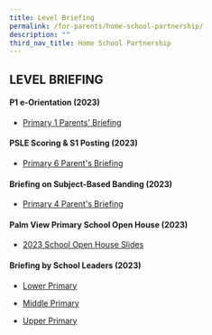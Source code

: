 ```yaml
---
title: Level Briefing
permalink: /for-parents/home-school-partnership/
description: ""
third_nav_title: Home School Partnership
---
```

## LEVEL BRIEFING

#### P1 e-Orientation (2023)


* [ Primary 1 Parents' Briefing](/files/For%20Parents%20(2023)/P1%20First%20Day%20of%20School_Parents%20Briefing%202023.pdf)

#### PSLE Scoring & S1 Posting  (2023)
* [Primary 6 Parent's Briefing](/files/psle%202023%20-%20parent%20engagement.pdf)

#### Briefing on Subject-Based Banding (2023)
* [Primary 4 Parent's Briefing](/files/For%20Parents%20(2023)/p4%20briefing%20on%20sbb%202023_18%20august%202023_final%20(1).pdf)

#### Palm View Primary School Open House   (2023)
* [2023 School Open House Slides](/files/For%20Parents%20(2023)/2023%20palm%20view%20open%20house%20slides.pdf)

#### Briefing by School Leaders (2023)

*  [Lower Primary](/files/For%20Parents%20(2023)/Lower%20Pri%20Parents'%20Briefing%20Slides%20-%2017%20Feb%202023%20Final_V2.pdf)

* [Middle Primary](/files/For%20Parents%20(2023)/Middle%20Pri%20Briefing%20to%20Parents%20on%2010%20Feb%202023%20Final.pdf)
* [Upper Primary](/files/For%20Parents%20(2023)/Upper%20Primary%20Briefing%20to%20Parents%20on%203%20Feb%202023.pdf)